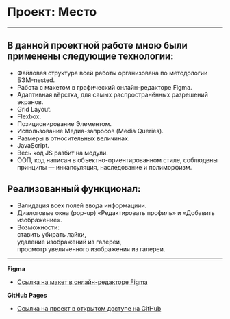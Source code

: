 # Проект: Место

---

## В данной проектной работе мною были применены следующие технологии:

- Файловая структура всей работы организована по методологии БЭМ-nested.
- Работа с макетом в графический онлайн-редакторе Figma.
- Адаптивная вёрстка, для самых распространённых разрешений экранов.
- Grid Layout.
- Flexbox.
- Позиционирование Элементом.
- Использование Медиа-запросов (Media Queries).
- Размеры в относительных величинах.
- JavaScript.
- Весь код JS разбит на модули.
- ООП, код написан в объектно-ориентированном стиле, соблюдены принципы — инкапсуляция, наследование и полиморфизм.

## Реализованный функционал:

- Валидация всех полей ввода информациии.
- Диалоговые окна (pop-up) «Редактировать профиль» и «Добавить изображение».
- Возможности:\
  ставить убирать лайки,\
  удаление изображений из галереи,\
  просмотр увеличенного изображения из галереи.

---

**Figma**

- [Ссылка на макет в онлайн-редакторе Figma](https://www.figma.com/file/kRVLKwYG3d1HGLvh7JFWRT/JavaScript.-Sprint-6?node-id=0%3A1)

**GitHub Pages**

- [Ссылка на проект в открытом доступе на GitHub](https://ali-b-y.github.io/mesto/)
